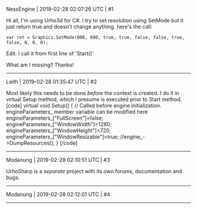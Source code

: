 NessEngine | 2019-02-28 02:07:26 UTC | #1

Hi all,
I'm using Urho3d for C#. I try to set resolution using SetMode but it just return true and doesn't change anything. here's the call:

`var ret = Graphics.SetMode(800, 600, true, true, false, false, true, false, 0, 0, 0);`

Edit: I call it from first line of 'Start()'

What am I missing?
Thanks!

-------------------------

Leith | 2019-02-28 01:35:47 UTC | #2

Most likely this needs to be done *before* the context is created.
I do it in virtual Setup method, which I presume is executed prior to Start method.
[code]
    virtual void Setup()
    {
        // Called before engine initialization. engineParameters_ member variable can be modified here
        engineParameters_["FullScreen"]=false;
        engineParameters_["WindowWidth"]=1280;
        engineParameters_["WindowHeight"]=720;
        engineParameters_["WindowResizable"]=true;
        //engine_->DumpResources();
    }
[/code]

-------------------------

Modanung | 2019-02-28 02:10:51 UTC | #3

UrhoSharp is a *separate* project with its own forums, documentation and bugs.

-------------------------

Modanung | 2019-02-28 02:12:01 UTC | #4



-------------------------

